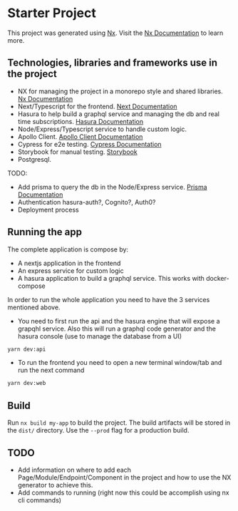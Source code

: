 

# Starter Project

This project was generated using [Nx](https://nx.dev).
Visit the [Nx Documentation](https://nx.dev) to learn more.

## Technologies, libraries and frameworks use in the project
- NX for managing the project in a monorepo style and shared libraries.  [Nx Documentation](https://nx.dev)
- Next/Typescript for the frontend. [Next Documentation](https://nextjs.org/docs/getting-started)
- Hasura to help build a graphql service and managing the db and real time subscriptions. [Hasura Documentation](https://hasura.io/docs/latest/index/)
- Node/Express/Typescript service to handle custom logic.
- Apollo Client. [Apollo Client Documentation](https://www.apollographql.com/docs/react/)
- Cypress for e2e testing. [Cypress Documentation](https://docs.cypress.io/guides/overview/why-cypress)
- Storybook for manual testing. [Storybook](https://storybook.js.org/docs/react/get-started/introduction)
- Postgresql.

TODO:
- Add prisma to query the db in the Node/Express service. [Prisma Documentation](https://www.prisma.io/docs)
- Authentication hasura-auth?, Cognito?, Auth0?
- Deployment process
## Running the app
The complete application is compose by:
- A nextjs application in the frontend
- An express service for custom logic
- A hasura application to build a graphql service. This works with docker-compose

In order to run the whole application you need to have the 3 services mentioned above.

- You need to first run the api and the hasura engine that will expose a grapqhl service. Also this will run a graphql code generator and the hasura console (use to manage the database from a UI)
```bash
yarn dev:api
```
- To run the frontend you need to open a new terminal window/tab and run the next command
```bash
yarn dev:web
```

## Build

Run `nx build my-app` to build the project. The build artifacts will be stored in the `dist/` directory. Use the `--prod` flag for a production build.

## TODO
- Add information on where to add each Page/Module/Endpoint/Component in the project and how to use the NX generator to achieve this.
- Add commands to running (right now this could be accomplish using nx cli commands)
